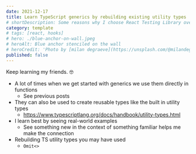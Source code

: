 ```yaml
---
date: 2021-12-17
title: Learn TypeScript generics by rebuilding existing utility types
# shortDescription: Some reasons why I choose React Testing Library over Enzyme for testing React components
category: template
# tags: [react, hooks]
# hero: ./blue-anchor-on-wall.jpeg
# heroAlt: Blue anchor stenciled on the wall
# heroCredit: 'Photo by [milan degraeve](https://unsplash.com/@milandegraeve)'
published: false
---
```


Keep learning my friends. 🤓

- A lot of times when we get started with generics we use them directly in functions
  - See previous posts
- They can also be used to create reusable types like the built in utility types
  - https://www.typescriptlang.org/docs/handbook/utility-types.html
- I learn best by seeing real-world examples
  - See something new in the context of something familiar helps me make the connection
- Rebuilding TS utility types you may have used
  - `Omit<>`
